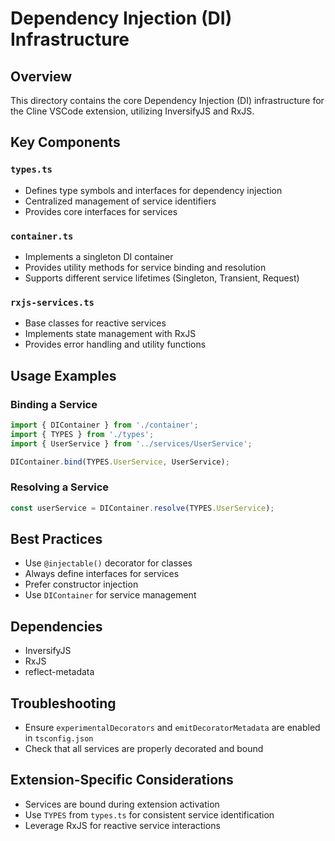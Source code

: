 # Dependency Injection (DI) Infrastructure

## Overview
This directory contains the core Dependency Injection (DI) infrastructure for the Cline VSCode extension, utilizing InversifyJS and RxJS.

## Key Components

### `types.ts`
- Defines type symbols and interfaces for dependency injection
- Centralized management of service identifiers
- Provides core interfaces for services

### `container.ts`
- Implements a singleton DI container
- Provides utility methods for service binding and resolution
- Supports different service lifetimes (Singleton, Transient, Request)

### `rxjs-services.ts`
- Base classes for reactive services
- Implements state management with RxJS
- Provides error handling and utility functions

## Usage Examples

### Binding a Service
```typescript
import { DIContainer } from './container';
import { TYPES } from './types';
import { UserService } from '../services/UserService';

DIContainer.bind(TYPES.UserService, UserService);
```

### Resolving a Service
```typescript
const userService = DIContainer.resolve(TYPES.UserService);
```

## Best Practices
- Use `@injectable()` decorator for classes
- Always define interfaces for services
- Prefer constructor injection
- Use `DIContainer` for service management

## Dependencies
- InversifyJS
- RxJS
- reflect-metadata

## Troubleshooting
- Ensure `experimentalDecorators` and `emitDecoratorMetadata` are enabled in `tsconfig.json`
- Check that all services are properly decorated and bound

## Extension-Specific Considerations
- Services are bound during extension activation
- Use `TYPES` from `types.ts` for consistent service identification
- Leverage RxJS for reactive service interactions
